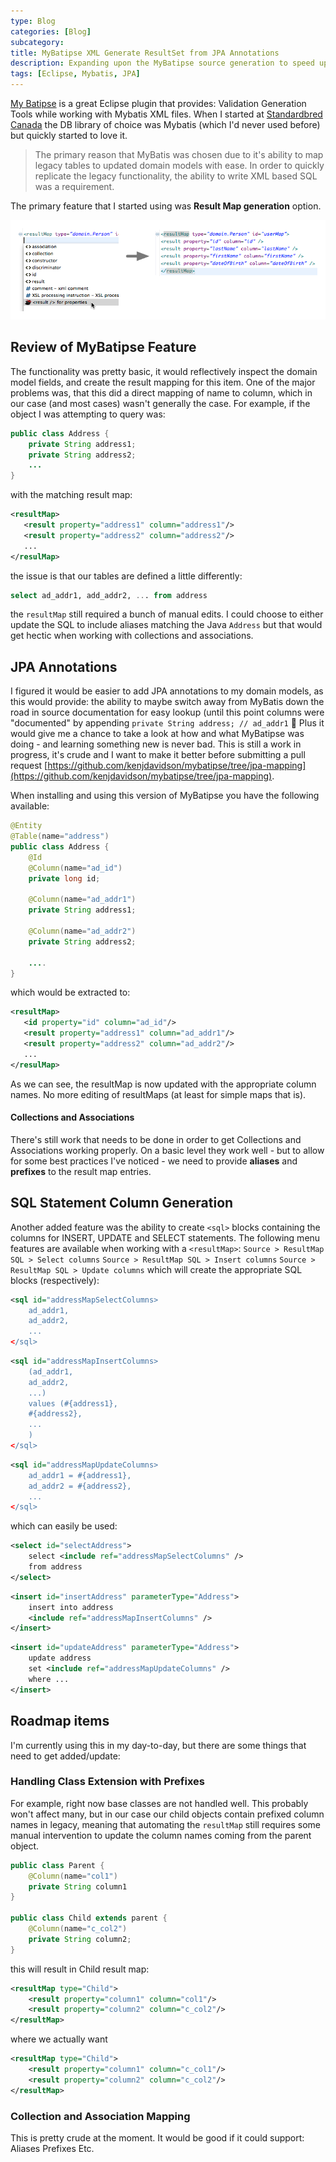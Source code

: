 ```yaml
---
type: Blog
categories: [Blog]
subcategory:
title: MyBatipse XML Generate ResultSet from JPA Annotations
description: Expanding upon the MyBatipse source generation to speed up result set generation.
tags: [Eclipse, Mybatis, JPA]
---
```


[My Batipse](https://github.com/mybatis/mybatipse) is a great Eclipse plugin that provides:
Validation
Generation
Tools
while working with Mybatis XML files.   When I started at [Standardbred Canada](https://www.standardbredcanada.org) the DB library of choice was Mybatis (which I'd never used before) but quickly started to love it.  

> The primary reason that MyBatis was chosen due to it's ability to map legacy tables to updated domain models with ease.  In order to quickly replicate the legacy functionality, the ability to write XML based SQL was a requirement.

The primary feature that I started using was **Result Map generation** option.

![Result Map Generation](./ac-results.png)

## Review of MyBatipse Feature

The functionality was pretty basic, it would reflectively inspect the domain model fields, and create the result mapping for this item.   One of the major problems was, that this did a direct mapping of name to column, which in our case (and most cases) wasn't generally the case.  For example, if the object I was attempting to query was:

```java
public class Address {
    private String address1;
    private String address2;
    ...
}
```

with the matching result map:

```xml
<resultMap>
   <result property="address1" column="address1"/>
   <result property="address2" column="address2"/>
   ...
</resulMap>
```

the issue is that our tables are defined a little differently:

```sql
select ad_addr1, add_addr2, ... from address
```

the `resultMap` still required a bunch of manual edits.  I could choose to either update the SQL to include aliases matching the Java `Address` but that would get hectic when working with collections and associations.   

## JPA Annotations

I figured it would be easier to add JPA annotations to my domain models, as this would provide:
the ability to maybe switch away from MyBatis down the road
in source documentation for easy lookup (until this point columns were "documented" by appending `private String address; // ad_addr1` 🙁
Plus it would give me a chance to take a look at how and what MyBatipse was doing - and learning something new is never bad.   This is still a work in progress, it's crude and I want to make it better before submitting a pull request [https://github.com/kenjdavidson/mybatipse/tree/jpa-mapping](https://github.com/kenjdavidson/mybatipse/tree/jpa-mapping).

When installing and using this version of MyBatipse you have the following available:

```java
@Entity 
@Table(name="address")
public class Address {
    @Id
    @Column(name="ad_id")
    private long id;

    @Column(name="ad_addr1")
    private String address1;

    @Column(name="ad_addr2") 
    private String address2;

    ....
}
```

which would be extracted to:

```xml
<resultMap>
   <id property="id" column="ad_id"/>
   <result property="address1" column="ad_addr1"/>
   <result property="address2" column="ad_addr2"/>
   ...
</resulMap>
```

As we can see, the resultMap is now updated with the appropriate column names.  No more editing of resultMaps (at least for simple maps that is).

#### Collections and Associations

There's still work that needs to be done in order to get Collections and Associations working properly.   On a basic level they work well - but to allow for some best practices I've noticed - we need to provide **aliases** and **prefixes** to the result map entries.

## SQL Statement Column Generation

Another added feature was the ability to create `<sql>` blocks containing the columns for INSERT, UPDATE and SELECT statements.   The following menu features are available when working with a `<resultMap>`:
`Source > ResultMap SQL > Select columns`
`Source > ResultMap SQL > Insert columns`
`Source > ResultMap SQL > Update columns`
which will create the appropriate SQL blocks (respectively):

```xml
<sql id="addressMapSelectColumns>
    ad_addr1, 
    ad_addr2,
    ...
</sql>
```

```xml
<sql id="addressMapInsertColumns>
    (ad_addr1, 
    ad_addr2,
    ...)
    values (#{address1},
    #{address2},
    ...
    )
</sql>
```

```xml
<sql id="addressMapUpdateColumns>
    ad_addr1 = #{address1}, 
    ad_addr2 = #{address2},
    ...
</sql>
```

which can easily be used:

```xml
<select id="selectAddress">
    select <include ref="addressMapSelectColumns" />
    from address
</select>
```

```xml
<insert id="insertAddress" parameterType="Address">
    insert into address 
    <include ref="addressMapInsertColumns" />
</insert>
```

```xml
<insert id="updateAddress" parameterType="Address">
    update address 
    set <include ref="addressMapUpdateColumns" />
    where ...
</insert>
```

## Roadmap items

I'm currently using this in my day-to-day, but there are some things that need to get added/update:

### Handling Class Extension with Prefixes

For example, right now base classes are not handled well.   This probably won't affect many, but in our case our child objects contain prefixed column names in legacy, meaning that automating the `resultMap` still requires some manual intervention to update the column names coming from the parent object.

```java
public class Parent {
    @Column(name="col1") 
    private String column1
}

public class Child extends parent {
    @Column(name="c_col2")
    private String column2;
} 
```

this will result in Child result map:

```xml
<resultMap type="Child">
    <result property="column1" column="col1"/>
    <result property="column2" column="c_col2"/>
</resultMap>
```

where we actually want

```xml
<resultMap type="Child">
    <result property="column1" column="c_col1"/>
    <result property="column2" column="c_col2"/>
</resultMap>
```

### Collection and Association Mapping

This is pretty crude at the moment.  It would be good if it could support:
Aliases
Prefixes
Etc.